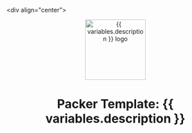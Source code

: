 \<div align="center">
  <center>
    <a href="{{ repository.group.packer }}/{{ slug }}" title="{{ variables.description }} GitLab page" target="_blank">
      <img width="140" height="140" alt="{{ variables.description }} logo" src="./logo.png" />
    </a>
  </center>
</div>
<div align="center">
  <center><h1 align="center">Packer Template: {{ variables.description }}</h1></center>
</div>
